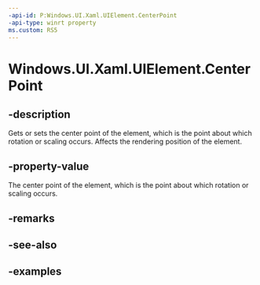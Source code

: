 ```yaml
---
-api-id: P:Windows.UI.Xaml.UIElement.CenterPoint
-api-type: winrt property
ms.custom: RS5
---
```


<!-- Property syntax.
public Vector3 CenterPoint { get;  set; }
-->

# Windows.UI.Xaml.UIElement.CenterPoint

## -description
Gets or sets the center point of the element, which is the point about which rotation or scaling occurs. Affects the rendering position of the element.



## -property-value

The center point of the element, which is the point about which rotation or scaling occurs.

## -remarks

## -see-also

## -examples

